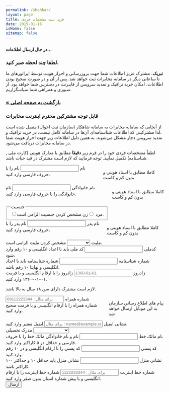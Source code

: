 ```yaml
---
permalink: /shahkar/
layout: page
title: فرم ثبت مشخصات فردی
date: 2019-01-16
isHome: false
sitemap: false
---
```

<div id="submitWrapper" class="hidden" >
    <h4 class="text-center">در حال ارسال اطلاعات...</h4>
    <h3 class="text-center">لطفا چند لحظه صبر کنید.</h3>
</div>
<div id="resultWrapper" class="hidden" >
    <div data-closable class="row callout alert-callout-border success">
        <strong>تبریک.</strong> مشترک عزیز اطلاعات شما جهت بروزرسانی و احراز هویت   توسط اپراتورهای ما تا ساعاتی دیگر در سامانه مخابرات ثبت خواهد شد. پس از آن و در صورت صحیح بودن اطلاعات، امکان خريد ترافيک و تمديد سرويس از فایبرنت در دسترس شما خواهد بود.
        از صبوری و همراهی شما سپاسگزاریم.
    </div>
    <h3><a class="button" href="/">« بازگشت به صفحه اصلی</a></h3>
</div>
<div id="formWrapper">
<h3>قابل توجه مشترکين محترم اینترنت مخابرات</h3>
<p> از آنجایی که سامانه مخابرات به سامانه شاهکار (سازمان ثبت احوال) متصل شده است ،لذا مشترکینی که اطلاعات شناسنامه‌ای آن‌ها در سامانه کامل نیست، در خريد ترافيک و تمديد سرويس دچار مشکل می‌شوند.
به همین دلیل اطلاعات زیر جهت احراز هویت شما در سامانه مخابرات دریافت می‌شود.</p>
<p>لطفاً مشخصات فردی خود را در فرم زیر <strong  >دقیقا</strong>ً مطابق با مدارک هویتی (کارت ملی , شناسنامه) تکمیل نمایید. توجه فرمایید که لازم است مشترک در قید حیات باشد.</p>
<form id="shahkar" data-abide novalidate >
<div data-abide-error class="row callout alert-callout-border alert" style="display: none;">
        <strong>توجه</strong> - امکان ثبت اطلاعات وجود ندارد. لطفا به خطاهای ذکر شده توجه کنید.
</div>
<div class="row">
    <div class="small-12 medium-3 columns">
        <label>نام
            <input name="firstName" type="text" aria-describedby="firstNameHint" aria-errormessage="firstNameError" required pattern="farsiAlpha" >
            <span class="form-error" id="firstNameError" >
                نام را با حروف فارسی وارد کنید.
            </span>
        </label>
        <p class="help-text">کاملا مطابق با اسناد هویتی و بدون کم و کاست</p>
    </div>
    <div class="small-12 medium-3 columns">
        <label>نام خانوادگی
            <input name="lastName" type="text" aria-describedby="lastNameHint" aria-errormessage="lastNameError" required pattern="farsiAlpha" >
            <span class="form-error" id="lastNameError">
                نام خانوادگی را با حروف فارسی وارد کنید.
            </span>
        </label>
        <p class="help-text">کاملا مطابق با اسناد هویتی و بدون کم و کاست</p>
    </div>
    <div class="small-12 medium-3 columns">
        <fieldset>
            <legend>جنسیت</legend>
            <input type="radio" name="gender" value="m" id="male" required><label for="male">مرد</label>
            <input type="radio" name="gender" value="f" id="female"><label for="female">زن</label>
            <span class="form-error" id="nameError">
                مشخص کردن جنسیت الزامی است.
            </span>
        </fieldset>
    </div>
    <div class="small-12 medium-3 columns">
        <label>نام پدر
            <input name="fatherName" type="text" aria-describedby="fatherNameHint" aria-errormessage="fatherNameError" required pattern="farsiAlpha" >
            <span class="form-error" id="fatherNameError">
                نام پدر را با حروف فارسی وارد کنید.
            </span>
        </label>
        <p class="help-text">کاملا مطابق با اسناد هویتی و بدون کم و کاست</p>
    </div>
    <div class="small-12 medium-3 columns">
        <label>ملیت
            <select id="nationality" name="nationality" aria-describedby="nationalityHint" aria-errormessage="nationalityError" required >
                <option></option>
                <option value="ایران">ایران</option>
                <option value="غیر ایران">غیر ایران</option>
            </select>
            <span class="form-error" id="nationalityError">
                مشخص کردن ملیت الزامی است.
            </span>
        </label>
    </div>
    <div class="small-12 medium-3 columns">
        <label>کدملی
            <input name="nationalCode" type="text" aria-describedby="nationalCodeHint" aria-errormessage="nationalCodeError" required pattern="tenDigits" >
            <span class="form-error" id="nationalCodeError">
                کد ملی باید با اعداد انگلیسی و ۱۰ رقم وارد شود.
            </span>
        </label>
    </div>
    <div class="small-12 medium-3 columns">
        <label>شماره شناسنامه
            <input name="idNumber" type="text" aria-describedby="idNumberHint" aria-errormessage="idNumberError" required pattern="number" >
            <span class="form-error" id="idNumberError">
                شماره شناسنامه باید با اعداد انگلیسی و نهایتا ۱۰ رقم باشد.
            </span>
        </label>
    </div>
    <div class="small-12 medium-3 columns">
        <label>زادروز
            <input name="dateOfBirth" type="text" aria-describedby="dateOfBirthHint" aria-errormessage="dateOfBirthError" required pattern="jalaliDate" placeholder="1360-01-01" >
            <span class="form-error" id="dateOfBirthError">
                زادروز را با ارقام انگلیسی و با فرمت ۰۱-۰۱-۱۳۶۰ وارد کنید.
            </span>
        <p class="help-text" id="passwordHelpText">لازم است مشترک دارای سن ۱۸ سال  به بالا باشد.</p>
        </label>
    </div>
    <div class="small-12 medium-3 columns">
        <label>شماره همراه
            <input name="mobile" type="text" placeholder="برای مثال : 09112223344" aria-describedby="mobileHint" aria-errormessage="mobileError" required pattern="mobileNumber" >
            <span class="form-error" id="mobileError">
                شماره همراه را با ارقام انگلیسی و با فرمت صحیح وارد کنید.
            </span>
        </label>
        <p class="help-text" id="passwordHelpText">پيام هاي اطلاع رساني سازمان به اين موبايل ارسال خواهد شد</p>
    </div>
    <div class="small-12 medium-3 columns">
        <label>نشانی ایمیل
            <input name="email" type="text" placeholder="برای مثال : name@example.com" aria-describedby="emailHint" aria-errormessage="emailError" pattern="email" >
            <span class="form-error" id="emailError">
                ایمیل معتبر وارد کنید.
            </span>
        </label>
    </div>
    <div class="small-12 medium-3 columns">
        <label>مدرک تحصیلی
            <select id="education" name="education" >
                <option></option>
                <option value="زیر دیپلم">زیر دیپلم</option>
                <option value="دیپلم">دیپلم</option>
                <option value="کاردانی">کاردانی</option>
                <option value="کارشناسی">کارشناسی</option>
                <option value="کارشناسی ارشد">کارشناسی ارشد</option>
                <option value="دکتری">دکتری</option>
            </select>
        </label>
    </div>
    <div class="small-12 medium-3 columns">
        <label>نام مالک خط
            <input name="landlineOwner" type="text" aria-describedby="landlineOwnerHint" aria-errormessage="landlineOwnerError" pattern="farsiAlphaMinFive" >
            <span class="form-error" id="landlineOwnerError">
                نام و نام خانوادگی مالک خط را با حروف فارسی و حداقل در ۵ کاراکتر وارد کنید.
            </span>
        </label>
    </div>
    <div class="small-12 medium-3 columns">
        <label>کد پستی
            <input name="postalCode" type="text" aria-describedby="postalCodeHint" aria-errormessage="postalCodeError" pattern="tenDigits" >
            <span class="form-error" id="postalCodeError">
                 کد پستی را با ارقام انگلیسی و در ۱۰ رقم وارد کنید.
            </span>
        </label>
    </div>
    <div class="small-12 medium-6 columns">
        <label>نشانی منزل
            <input name="address" type="text" aria-describedby="addressHint" aria-errormessage="addressError" minlength="10" pattern="any3-10" >
            <span class="form-error" id="addressError">
                 نشانی منزل باید حداقل ۱۰ و حداکثر ۱۰۰ کاراکتر باشد.
            </span>
        </label>
    </div>
    <div class="small-12 medium-3 columns">
        <label>شماره خط اینترنت
            <input name="adslNumber" placeholder="برای مثال : 1122233344" type="text" aria-describedby="adslNumberHint" aria-errormessage="adslNumberError" required pattern="adslNumber" >
            <span class="form-error" id="adslNumberError">
                شماره خط اینترنت را با ارقام انگلیسی و با پیش شماره استان بدون صفر وارد کنید.
            </span>
        </label>
    </div>
    <div class="small-12 medium-3 columns">
        <button class="success button" value="Submit">ارسال</button>
    </div>
</div>
</form>
</div>